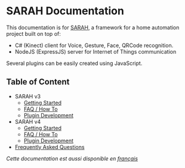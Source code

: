 # SARAH Documentation

This documentation is for [SARAH](http://encausse.wordpress.com/s-a-r-a-h/), a framework for a home automation project built on top of:

 * C# (Kinect) client for Voice, Gesture, Face, QRCode recognition.
 * NodeJS (ExpressJS) server for Internet of Things communication

Several plugins can be easily created using JavaScript.

## Table of Content

- SARAH v3
  - [Getting Started](getting_started_v3)
  - [FAQ / How To](faq_v3)
  - [Plugin Development](plugin_dev_v3)
- SARAH v4
  - [Getting Started](getting_started_v4)
  - [FAQ / How To](faq_v4)
  - [Plugin Development](plugin_dev_v4)
- [Frequently Asked Questions](faq)

_Cette documentation est aussi disponible en [français](&lang=fr)_
